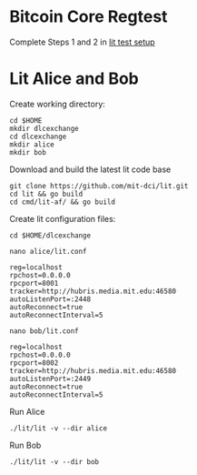 # Bitcoin Core Regtest

Complete Steps 1 and 2 in [lit test setup](https://github.com/mit-dci/lit/blob/master/docs/test-setup.md)

# Lit Alice and Bob
Create working directory:
```
cd $HOME
mkdir dlcexchange
cd dlcexchange
mkdir alice
mkdir bob
```

Download and build the latest lit code base
```
git clone https://github.com/mit-dci/lit.git
cd lit && go build
cd cmd/lit-af/ && go build

```

Create lit configuration files:
```
cd $HOME/dlcexchange
```

```
nano alice/lit.conf
```

```
reg=localhost
rpchost=0.0.0.0
rpcport=8001
tracker=http://hubris.media.mit.edu:46580
autoListenPort=:2448
autoReconnect=true
autoReconnectInterval=5
```

```
nano bob/lit.conf
```

```
reg=localhost
rpchost=0.0.0.0
rpcport=8002
tracker=http://hubris.media.mit.edu:46580
autoListenPort=:2449
autoReconnect=true
autoReconnectInterval=5
```

Run Alice
```
./lit/lit -v --dir alice
```

Run Bob
```
./lit/lit -v --dir bob
```
